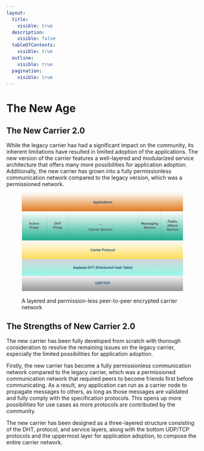 ```yaml
---
layout:
  title:
    visible: true
  description:
    visible: false
  tableOfContents:
    visible: true
  outline:
    visible: true
  pagination:
    visible: true
---
```


# The New Age

## The New Carrier 2.0

While the legacy carrier has had a significant impact on the community, its inherent limitations have resulted in limited adoption of the applications. The new version of the carrier features a well-layered and modularized service architecture that offers many more possibilities for application adoption. Additionally, the new carrier has grown into a fully permissionless communication network compared to the legacy version, which was a permissioned network.&#x20;

<figure><img src="../.gitbook/assets/image (5).png" alt=""><figcaption><p>A layered and permission-less peer-to-peer encrypted carrier network</p></figcaption></figure>

## The Strengths of New Carrier 2.0

The new carrier has been fully developed from scratch with thorough consideration to resolve the remaining issues on the legacy carrier, especially the limited possibilities for application adoption.&#x20;

Firstly, the new carrier has become a fully permissionless communication network compared to the legacy carrier, which was a permissioned communication network that required peers to become friends first before communicating. As a result, any application can run as a carrier node to propagate messages to others, as long as those messages are validated and fully comply with the specification protocols. This opens up more possibilities for use cases as more protocols are contributed by the community.

The new carrier has been designed as a three-layered structure consisting of the DHT, protocol, and service layers, along with the bottom UDP/TCP protocols and the uppermost layer for application adoption, to compose the entire carrier network.
